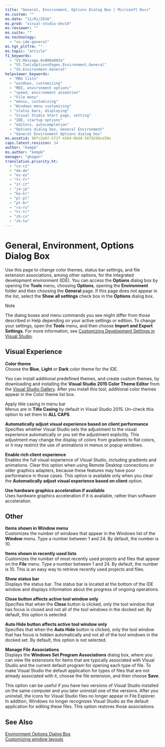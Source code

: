 ```yaml
---
title: "General, Environment, Options Dialog Box | Microsoft Docs"
ms.custom: ""
ms.date: "11/01/2016"
ms.prod: "visual-studio-dev14"
ms.reviewer: ""
ms.suite: ""
ms.technology: 
  - "vs-ide-general"
ms.tgt_pltfrm: ""
ms.topic: "article"
f1_keywords: 
  - "VS.Message.0x800a002e"
  - "VS.ToolsOptionsPages.Environment.General"
  - "VS.Environment.General"
helpviewer_keywords: 
  - "MRU lists"
  - "windows, customizing"
  - "MDI, environment options"
  - "speed, environment animation"
  - "File menu"
  - "menus, customizing"
  - "Windows menu customizing"
  - "status bars, displaying"
  - "Visual Studio Start page, setting"
  - "IDE, startup options"
  - "editors, autocompletion"
  - "Options dialog box, General Environment"
  - "General Environment Options dialog box"
ms.assetid: 90fc2e6f-572f-4384-96d8-5678299ce58e
caps.latest.revision: 34
author: "kempb"
ms.author: "kempb"
manager: "ghogen"
translation.priority.ht: 
  - "cs-cz"
  - "de-de"
  - "es-es"
  - "fr-fr"
  - "it-it"
  - "ja-jp"
  - "ko-kr"
  - "pl-pl"
  - "pt-br"
  - "ru-ru"
  - "tr-tr"
  - "zh-cn"
  - "zh-tw"
---
```

# General, Environment, Options Dialog Box
Use this page to change color themes, status bar settings, and file extension associations, among other options, for the integrated development environment (IDE). You can access the **Options** dialog box by opening the **Tools** menu, choosing **Options**, opening the **Environment** folder and then choosing the **General** page. If this page does not appear in the list, select the **Show all settings** check box in the **Options** dialog box.  
  
> [!NOTE]
>  The dialog boxes and menu commands you see might differ from those described in Help depending on your active settings or edition. To change your settings, open the **Tools** menu, and then choose **Import and Export Settings**. For more information, see [Customizing Development Settings in Visual Studio](http://msdn.microsoft.com/en-us/22c4debb-4e31-47a8-8f19-16f328d7dcd3).  
  
## Visual Experience  
 **Color theme**  
 Choose the **Blue**, **Light** or **Dark** color theme for the IDE.  
  
 You can install additional predefined  themes, and create custom themes, by downloading and installing the **Visual Studio 2015 Color Theme Editor** from the [Visual Studio Gallery](https://visualstudiogallery.msdn.microsoft.com/site/search?f%5B0%5D.Type=RootCategory&f%5B0%5D.Value=tools). After you install this tool, additional color themes appear in the Color theme list box.  
  
 Apply title casing in menu bar  
 Menus are in **Title Casing** by default in Visual Studio 2015. Un-check this option to set them to **ALL CAPS**.  
  
 **Automatically adjust visual experience based on client performance**  
 Specifies whether Visual Studio sets the adjustment to the visual experience automatically or you set the adjustment explicitly. This adjustment may change the display of colors from gradients to flat colors, or it may restrict the use of animations in menus or popup windows.  
  
 **Enable rich client experience**  
 Enables the full visual experience of Visual Studio, including gradients and animations. Clear this option when using Remote Desktop connections or older graphics adapters, because these features may have poor performance in those cases. This option is available only when you clear the **Automatically adjust visual experience based on client** option.  
  
 **Use hardware graphics acceleration if available**  
 Uses hardware graphics acceleration if it is available, rather than software acceleration.  
  
## Other  
 **Items shown in Window menu**  
 Customizes the number of windows that appear in the Windows list of the **Window** menu. Type a number between 1 and 24. By default, the number is 10.  
  
 **Items shown in recently used lists**  
 Customizes the number of most recently used projects and files that appear on the **File** menu. Type a number between 1 and 24. By default, the number is 10. This is an easy way to retrieve recently used projects and files.  
  
 **Show status bar**  
 Displays the status bar. The status bar is located at the bottom of the IDE window and displays information about the progress of ongoing operations.  
  
 **Close button affects active tool window only**  
 Specifies that when the **Close** button is clicked, only the tool window that has focus is closed and not all of the tool windows in the docked set. By default, this option is selected.  
  
 **Auto Hide button affects active tool window only**  
 Specifies that when the **Auto Hide** button is clicked, only the tool window that has focus is hidden automatically and not all of the tool windows in the docked set. By default, this option is not selected.  
  
 **Manage File Associations**  
 Displays the **Windows Set Program Associations** dialog box, where you can view file extensions for items that are typically associated with Visual Studio and the current default program for opening each type of file. To make Visual Studio the default application for types of files that are not already associated with it, choose the file extension, and then choose **Save**.  
  
 This option can be useful if you have two versions of Visual Studio installed on the same computer and you later uninstall one of the versions. After you uninstall, the icons for Visual Studio files no longer appear in File Explorer. In addition, Windows no longer recognizes Visual Studio as the default application for editing these files. This option restores those associations.  
  
## See Also  
 [Environment Options Dialog Box](../../ide/reference/environment-options-dialog-box.md)   
 [Customizing window layouts](../../ide/customizing-window-layouts-in-visual-studio.md)